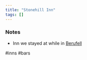 ```yaml
---
title: "Stonehill Inn"
tags: []
---
```


### Notes

- Inn we stayed at while in [Berufell](content/Places/Berufell.md)

#inns #bars 